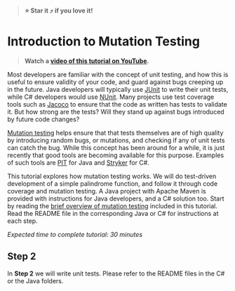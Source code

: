 > **:star: Star it :arrow_heading_up: if you love it!**

# Introduction to Mutation Testing

> **Watch a [video of this tutorial on YouTube](https://youtu.be/1ljrGdXuv_g).**

Most developers are familiar with the concept of unit testing, and how this is useful to ensure validity of your code, and guard against bugs creeping up in the future. Java developers will typically use [JUnit](https://junit.org/junit5/) to write their unit tests, while C# developers would use [NUnit](https://learn.microsoft.com/en-us/dotnet/core/testing/unit-testing-with-nunit). Many projects use test coverage tools such as [Jacoco](https://www.eclemma.org/jacoco/) to ensure that the code as written has tests to validate it. But how strong are the tests? Will they stand up against bugs introduced by future code changes? 

[Mutation testing](https://en.wikipedia.org/wiki/Mutation_testing) helps ensure that that tests themselves are of high quality by introducing random bugs, or mutations, and checking if any of unit tests can catch the bug. While this concept has been around for a while, it is just recently that good tools are becoming available for this purpose. Examples of such tools are [PIT](https://pitest.org/) for Java and [Stryker](https://stryker-mutator.io/docs/stryker-net/introduction/) for C#.

This tutorial explores how mutation testing works. We will do test-driven development of a simple palindrome function, and follow it through code coverage and mutation testing. A Java project with Apache Maven is provided with instructions for Java developers, and a C# solution too. Start by reading the [brief overview of mutation testing](https://sualeh.github.io/introduction-to-mutation-testing/mutation-testing.pdf) included in this tutorial. Read the README file in the corresponding Java or C# for instructions at each step.

*Expected time to complete tutorial: 30 minutes*

## Step 2

In **Step 2** we will write unit tests. Please refer to the README files in the C# or the Java folders.
